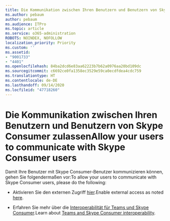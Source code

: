 ```yaml
---
title: Die Kommunikation zwischen Ihren Benutzern und Benutzern von Skype Consumer zulassen
ms.author: pebaum
author: pebaum
ms.audience: ITPro
ms.topic: article
ms.service: o365-administration
ROBOTS: NOINDEX, NOFOLLOW
localization_priority: Priority
ms.custom: ''
ms.assetid:
- "9001733"
- "4401"
ms.openlocfilehash: 84ba2dcd6e83aa62223b7b62a0976aa20bd109dc
ms.sourcegitcommit: c6692ce0fa1358ec3529e59ca0ecdfdea4cdc759
ms.translationtype: HT
ms.contentlocale: de-DE
ms.lasthandoff: 09/14/2020
ms.locfileid: "47718260"
---
```

# <a name="allow-your-users-to-communicate-with-skype-consumer-users"></a><span data-ttu-id="f6b07-102">Die Kommunikation zwischen Ihren Benutzern und Benutzern von Skype Consumer zulassen</span><span class="sxs-lookup"><span data-stu-id="f6b07-102">Allow your users to communicate with Skype Consumer users</span></span>

<span data-ttu-id="f6b07-103">Damit Ihre Benutzer mit Skype Consumer-Benutzer kommunizieren können, gehen Sie folgendermaßen vor:</span><span class="sxs-lookup"><span data-stu-id="f6b07-103">To allow your users to communicate with Skype Consumer users, please do the following:</span></span>

- <span data-ttu-id="f6b07-104">Aktivieren Sie den externen Zugriff [hier](https://docs.microsoft.com/microsoftteams/manage-external-access#allow-or-block-domains).</span><span class="sxs-lookup"><span data-stu-id="f6b07-104">Enable external access as noted [here](https://docs.microsoft.com/microsoftteams/manage-external-access#allow-or-block-domains).</span></span>

- <span data-ttu-id="f6b07-105">Erfahren Sie mehr über die [Interoperabilität für Teams und Skype Consumer](https://docs.microsoft.com/microsoftteams/teams-skype-interop).</span><span class="sxs-lookup"><span data-stu-id="f6b07-105">Learn about [Teams and Skype Consumer interoperability](https://docs.microsoft.com/microsoftteams/teams-skype-interop).</span></span>
